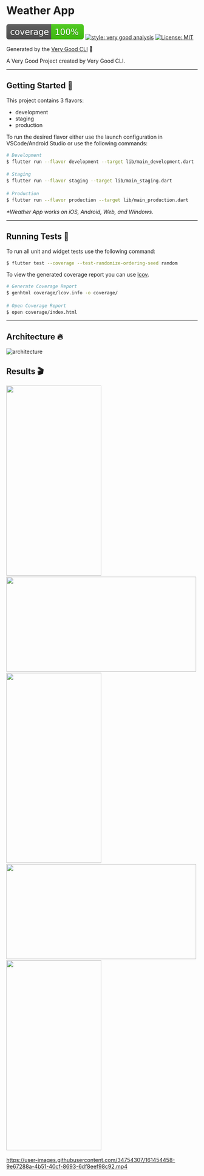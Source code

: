 # Weather App

![coverage][coverage_badge]
[![style: very good analysis][very_good_analysis_badge]][very_good_analysis_link]
[![License: MIT][license_badge]][license_link]

Generated by the [Very Good CLI][very_good_cli_link] 🤖

A Very Good Project created by Very Good CLI.

---

## Getting Started 🚀

This project contains 3 flavors:

- development
- staging
- production

To run the desired flavor either use the launch configuration in VSCode/Android Studio or use the following commands:

```sh
# Development
$ flutter run --flavor development --target lib/main_development.dart

# Staging
$ flutter run --flavor staging --target lib/main_staging.dart

# Production
$ flutter run --flavor production --target lib/main_production.dart
```

_\*Weather App works on iOS, Android, Web, and Windows._

---

## Running Tests 🧪

To run all unit and widget tests use the following command:

```sh
$ flutter test --coverage --test-randomize-ordering-seed random
```

To view the generated coverage report you can use [lcov](https://github.com/linux-test-project/lcov).

```sh
# Generate Coverage Report
$ genhtml coverage/lcov.info -o coverage/

# Open Coverage Report
$ open coverage/index.html
```

---

[coverage_badge]: coverage_badge.svg
[flutter_localizations_link]: https://api.flutter.dev/flutter/flutter_localizations/flutter_localizations-library.html
[internationalization_link]: https://flutter.dev/docs/development/accessibility-and-localization/internationalization
[license_badge]: https://img.shields.io/badge/license-MIT-blue.svg
[license_link]: https://opensource.org/licenses/MIT
[very_good_analysis_badge]: https://img.shields.io/badge/style-very_good_analysis-B22C89.svg
[very_good_analysis_link]: https://pub.dev/packages/very_good_analysis
[very_good_cli_link]: https://github.com/VeryGoodOpenSource/very_good_cli
## Architecture 🔥

![architecture](https://user-images.githubusercontent.com/34754307/161456615-fc32c9c3-f754-4c36-a4b3-5f1967124c4d.png)


## Results 🎬


<img src="https://user-images.githubusercontent.com/34754307/161454495-d2abc69e-a311-4e38-b923-056e7e529af1.jpeg" width="250" height="500">
<img src="https://user-images.githubusercontent.com/34754307/161454499-80f3a6ea-b9f5-4016-8933-7d961d03de52.jpeg" width="500" height="250">
<img src="https://user-images.githubusercontent.com/34754307/161454502-cee353d8-028f-4c10-87af-ae5103afb6fe.jpeg" width="250" height="500">
<img src="https://user-images.githubusercontent.com/34754307/161454504-aebf1502-d9f0-4bc9-af67-878d5575d609.jpeg" width="500" height="250">
<img src="https://user-images.githubusercontent.com/34754307/161454508-4b04cac2-33b1-46d9-a8fc-079dd0335f31.jpeg" width="250" height="500">

https://user-images.githubusercontent.com/34754307/161454458-9e67288a-4b51-40cf-8693-6df8eef98c92.mp4

